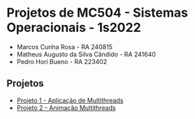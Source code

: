 # Projetos de MC504 - Sistemas Operacionais - 1s2022

* Marcos Cunha Rosa - RA 240815
* Matheus Augusto da Silva Cândido - RA 241640
* Pedro Hori Bueno - RA 223402

## Projetos

* [Projeto 1 - Aplicação de Multithreads](projeto1/)
* [Projeto 2 - Animação Multithreads](projeto2/)
